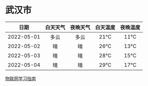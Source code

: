 # 武汉市
|日期|白天天气|夜晚天气|白天温度|夜晚温度|
|:--:|:--:|:--:|:--:|:--:|
|2022-05-01|多云|多云|21℃|11℃|
|2022-05-02|晴|晴|26℃|13℃|
|2022-05-03|晴|晴|28℃|15℃|
|2022-05-04|晴|晴|29℃|17℃|
 
[物联网学习指南](http://doc.lziqi.top/IoT)
